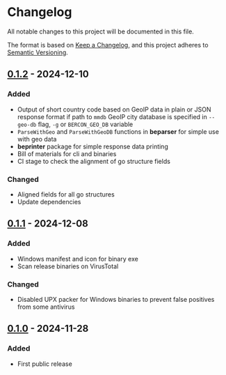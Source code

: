 # Changelog

All notable changes to this project will be documented in this file.

The format is based on [Keep a Changelog][],
and this project adheres to [Semantic Versioning][].

<!--
## Unreleased

### Added
### Changed
### Removed
-->

## [0.1.2][] - 2024-12-10

### Added

* Output of short country code based on GeoIP data in plain or JSON
  response format if path to `mmdb` GeoIP city database is specified
  in `--geo-db` flag, `-g` or `BERCON_GEO_DB` variable
* `ParseWithGeo` and `ParseWithGeoDB` functions in **beparser** for simple
  use with geo data
* **beprinter** package for simple response data printing
* Bill of materials for cli and binaries
* CI stage to check the alignment of go structure fields

### Changed

* Aligned fields for all go structures
* Update dependencies

[0.1.2]: https://github.com/WoozyMasta/bercon-go/releases/tag/v0.1.2

## [0.1.1][] - 2024-12-08

### Added

* Windows manifest and icon for binary exe
* Scan release binaries on VirusTotal

### Changed

* Disabled UPX packer for Windows binaries to prevent false
  positives from some antivirus

[0.1.1]: https://github.com/WoozyMasta/bercon-go/releases/tag/v0.1.1

## [0.1.0][] - 2024-11-28

### Added

* First public release

[0.1.0]: https://github.com/WoozyMasta/bercon-go/releases/tag/v0.1.0

<!--links-->
[Keep a Changelog]: https://keepachangelog.com/en/1.1.0/
[Semantic Versioning]: https://semver.org/spec/v2.0.0.html
